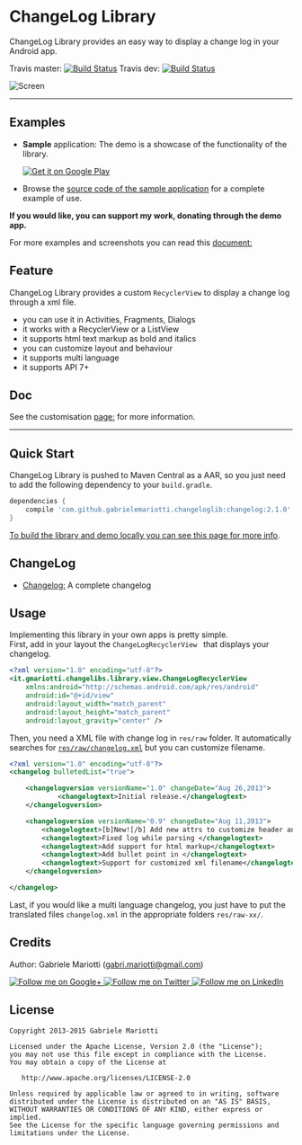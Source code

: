 # ChangeLog Library

ChangeLog Library provides an easy way to display a change log in your Android app.

Travis master: [![Build Status](https://travis-ci.org/gabrielemariotti/changeloglib.svg?branch=master)](https://travis-ci.org/gabrielemariotti/changeloglib)
Travis dev: [![Build Status](https://travis-ci.org/gabrielemariotti/changeloglib.svg?branch=dev)](https://travis-ci.org/gabrielemariotti/changeloglib)

![Screen](/ChangeLogDemo/images/screen2.png)


---
## Examples

* **Sample** application: The demo is a showcase of the functionality of the library.

	 [![Get it on Google Play](http://www.android.com/images/brand/get_it_on_play_logo_small.png)](https://play.google.com/store/apps/details?id=it.gmariotti.changelog.demo)

* Browse the [source code of the sample application](/ChangeLogDemo) for a complete example of use.

**If you would like, you can support my work, donating through the demo app.**


For more examples and screenshots you can read this [document:](/ChangeLogDemo/README.md)


## Feature

ChangeLog Library provides a custom `RecyclerView` to display a change log through a xml file.

* you can use it in Activities, Fragments, Dialogs
* it works with a RecyclerView or a ListView
* it supports html text markup as bold and italics
* you can customize layout and behaviour
* it supports multi language
* it supports API 7+

## Doc

See the customisation [page:](/doc/CUSTOMIZATION.md) for more information.

---
## Quick Start

ChangeLog Library is pushed to Maven Central as a AAR, so you just need to add the following dependency to your `build.gradle`.

``` groovy
dependencies {
    compile 'com.github.gabrielemariotti.changeloglib:changelog:2.1.0'
}
```

[To build the library and demo locally you can see this page for more info](/doc/BUILD.md).


## ChangeLog

* [Changelog:](CHANGELOG.md) A complete changelog

## Usage

Implementing this library in your own apps is pretty simple.<br/>
First, add in your layout the `ChangeLogRecyclerView ` that displays your changelog.

``` xml
<?xml version="1.0" encoding="utf-8"?>
<it.gmariotti.changelibs.library.view.ChangeLogRecyclerView
    xmlns:android="http://schemas.android.com/apk/res/android"
    android:id="@+id/view"
    android:layout_width="match_parent"
    android:layout_height="match_parent"
    android:layout_gravity="center" />
```

Then, you need a XML file with change log in `res/raw` folder.
It automatically searches for [`res/raw/changelog.xml`](/ChangeLogLibrary/src/main/res/raw/changelog.xml) but you can customize filename.

``` xml
<?xml version="1.0" encoding="utf-8"?>
<changelog bulletedList="true">

    <changelogversion versionName="1.0" changeDate="Aug 26,2013">
            <changelogtext>Initial release.</changelogtext>
    </changelogversion>

    <changelogversion versionName="0.9" changeDate="Aug 11,2013">
        <changelogtext>[b]New![/b] Add new attrs to customize header and row layout</changelogtext>
        <changelogtext>Fixed log while parsing </changelogtext>
        <changelogtext>Add support for html markup</changelogtext>
        <changelogtext>Add bullet point in </changelogtext>
        <changelogtext>Support for customized xml filename</changelogtext>
    </changelogversion>

</changelog>

```

Last, if you would like a multi language changelog, you just have to put the translated files `changelog.xml` in the appropriate folders `res/raw-xx/`.


Credits
-------

Author: Gabriele Mariotti (gabri.mariotti@gmail.com)

<a href="https://plus.google.com/u/0/114432517923423045208">
  <img alt="Follow me on Google+"
       src="https://github.com/gabrielemariotti/changeloglib/raw/master/ChangeLogDemo/images/g+64.png" />
</a>
<a href="https://twitter.com/GabMarioPower">
  <img alt="Follow me on Twitter"
       src="https://github.com/gabrielemariotti/changeloglib/raw/master/ChangeLogDemo/images/twitter64.png" />
</a>
<a href="http://it.linkedin.com/in/gabrielemariotti">
  <img alt="Follow me on LinkedIn"
       src="https://github.com/gabrielemariotti/changeloglib/raw/master/ChangeLogDemo/images/linkedin.png" />
</a>

License
-------

    Copyright 2013-2015 Gabriele Mariotti

    Licensed under the Apache License, Version 2.0 (the "License");
    you may not use this file except in compliance with the License.
    You may obtain a copy of the License at

       http://www.apache.org/licenses/LICENSE-2.0

    Unless required by applicable law or agreed to in writing, software
    distributed under the License is distributed on an "AS IS" BASIS,
    WITHOUT WARRANTIES OR CONDITIONS OF ANY KIND, either express or implied.
    See the License for the specific language governing permissions and
    limitations under the License.
